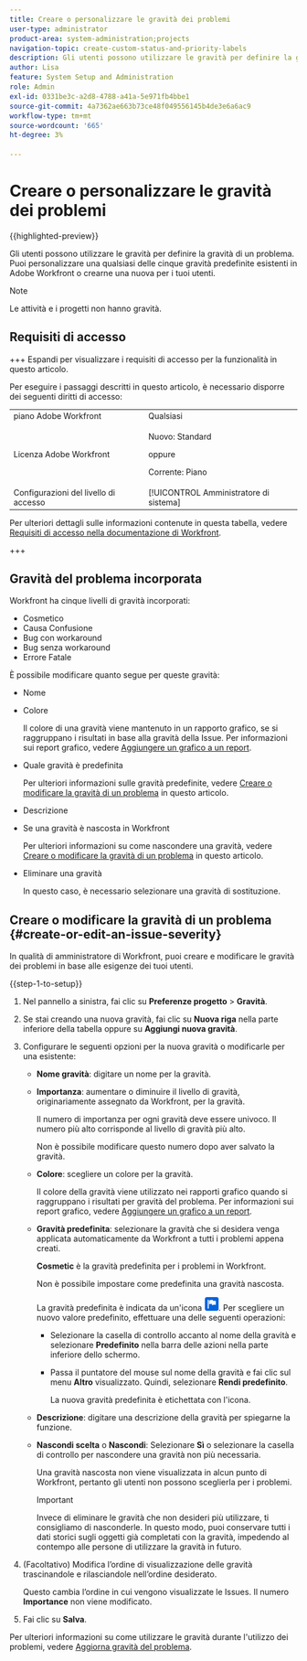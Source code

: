 ```yaml
---
title: Creare o personalizzare le gravità dei problemi
user-type: administrator
product-area: system-administration;projects
navigation-topic: create-custom-status-and-priority-labels
description: Gli utenti possono utilizzare le gravità per definire la gravità di un problema. Puoi personalizzare una qualsiasi delle cinque gravità predefinite esistenti in Adobe Workfront o crearne una nuova per i tuoi utenti.
author: Lisa
feature: System Setup and Administration
role: Admin
exl-id: 0331be3c-a2d8-4788-a41a-5e971fb4bbe1
source-git-commit: 4a7362ae663b73ce48f049556145b4de3e6a6ac9
workflow-type: tm+mt
source-wordcount: '665'
ht-degree: 3%

---
```


# Creare o personalizzare le gravità dei problemi

{{highlighted-preview}}

<!--<span class="preview">The highlighted information on this page refers to functionality not yet generally available. It is available only in the Preview Sandbox environment, and is being released in a phased rollout to Production.</span>-->

<!--
DON'T DELETE, DRAFT OR HIDE THIS ARTICLE. IT IS LINKED TO THE PRODUCT, THROUGH THE CONTEXT SENSITIVE HELP LINKS.

Linked to Understanding Issue Severity.
-->

Gli utenti possono utilizzare le gravità per definire la gravità di un problema. Puoi personalizzare una qualsiasi delle cinque gravità predefinite esistenti in Adobe Workfront o crearne una nuova per i tuoi utenti.

>[!NOTE]
>
>Le attività e i progetti non hanno gravità.

## Requisiti di accesso

+++ Espandi per visualizzare i requisiti di accesso per la funzionalità in questo articolo.

Per eseguire i passaggi descritti in questo articolo, è necessario disporre dei seguenti diritti di accesso:

<table style="table-layout:auto"> 
 <col> 
 <col> 
 <tbody> 
  <tr> 
   <td role="rowheader">piano Adobe Workfront</td> 
   <td>Qualsiasi</td> 
  </tr> 
  <tr> 
   <td role="rowheader">Licenza Adobe Workfront</td> 
   <td>
     <p>Nuovo: Standard</p>
     <p>oppure</p>
     <p>Corrente: Piano</p>
   </td> 
  </tr> 
  <tr> 
   <td role="rowheader">Configurazioni del livello di accesso</td> 
   <td>[!UICONTROL Amministratore di sistema]</td>
  </tr> 
 </tbody> 
</table>

Per ulteriori dettagli sulle informazioni contenute in questa tabella, vedere [Requisiti di accesso nella documentazione di Workfront](/help/quicksilver/administration-and-setup/add-users/access-levels-and-object-permissions/access-level-requirements-in-documentation.md).

+++

## Gravità del problema incorporata

Workfront ha cinque livelli di gravità incorporati:

* Cosmetico
* Causa Confusione
* Bug con workaround
* Bug senza workaround
* Errore Fatale

È possibile modificare quanto segue per queste gravità:

* Nome
* Colore

  Il colore di una gravità viene mantenuto in un rapporto grafico, se si raggruppano i risultati in base alla gravità della Issue. Per informazioni sui report grafico, vedere [Aggiungere un grafico a un report](../../../reports-and-dashboards/reports/creating-and-managing-reports/add-chart-report.md).

* Quale gravità è predefinita

  Per ulteriori informazioni sulle gravità predefinite, vedere [Creare o modificare la gravità di un problema](#create-or-edit-an-issue-severity) in questo articolo.

* Descrizione
* Se una gravità è nascosta in Workfront

  Per ulteriori informazioni su come nascondere una gravità, vedere [Creare o modificare la gravità di un problema](#create-or-edit-an-issue-severity) in questo articolo.

* Eliminare una gravità

  In questo caso, è necessario selezionare una gravità di sostituzione.

## Creare o modificare la gravità di un problema {#create-or-edit-an-issue-severity}

In qualità di amministratore di Workfront, puoi creare e modificare le gravità dei problemi in base alle esigenze dei tuoi utenti.

{{step-1-to-setup}}

1. Nel pannello a sinistra, fai clic su **Preferenze progetto** > **Gravità**.

1. Se stai creando una nuova gravità, fai clic su <span class="preview">**Nuova riga** nella parte inferiore della tabella</span> oppure su **Aggiungi nuova gravità**.
1. Configurare le seguenti opzioni per la nuova gravità o modificarle per una esistente:

   * **Nome gravità**: digitare un nome per la gravità.
   * **Importanza**: aumentare o diminuire il livello di gravità, originariamente assegnato da Workfront, per la gravità.

     Il numero di importanza per ogni gravità deve essere univoco. Il numero più alto corrisponde al livello di gravità più alto.

     Non è possibile modificare questo numero dopo aver salvato la gravità.

   * **Colore**: scegliere un colore per la gravità.

     Il colore della gravità viene utilizzato nei rapporti grafico quando si raggruppano i risultati per gravità del problema. Per informazioni sui report grafico, vedere [Aggiungere un grafico a un report](/help/quicksilver/reports-and-dashboards/reports/creating-and-managing-reports/add-chart-report.md).

   * **Gravità predefinita**: selezionare la gravità che si desidera venga applicata automaticamente da Workfront a tutti i problemi appena creati.

     **Cosmetic** è la gravità predefinita per i problemi in Workfront.

     Non è possibile impostare come predefinita una gravità nascosta.

     <div class="preview">

     La gravità predefinita è indicata da un&#39;icona ![Icona gravità predefinita](assets/default-icon.png). Per scegliere un nuovo valore predefinito, effettuare una delle seguenti operazioni:

      * Selezionare la casella di controllo accanto al nome della gravità e selezionare **Predefinito** nella barra delle azioni nella parte inferiore dello schermo.
      * Passa il puntatore del mouse sul nome della gravità e fai clic sul menu **Altro** visualizzato. Quindi, selezionare **Rendi predefinito**.

        La nuova gravità predefinita è etichettata con l&#39;icona.

     </div>

   * **Descrizione**: digitare una descrizione della gravità per spiegarne la funzione.
   * <span class="preview">**Nascondi scelta**</span> o **Nascondi**: <span class="preview">Selezionare **Sì**</span> o selezionare la casella di controllo per nascondere una gravità non più necessaria.

     Una gravità nascosta non viene visualizzata in alcun punto di Workfront, pertanto gli utenti non possono sceglierla per i problemi.

     >[!IMPORTANT]
     >
     >Invece di eliminare le gravità che non desideri più utilizzare, ti consigliamo di nasconderle. In questo modo, puoi conservare tutti i dati storici sugli oggetti già completati con la gravità, impedendo al contempo alle persone di utilizzare la gravità in futuro.

1. (Facoltativo) Modifica l’ordine di visualizzazione delle gravità trascinandole e rilasciandole nell’ordine desiderato.

   Questo cambia l’ordine in cui vengono visualizzate le Issues. Il numero **Importance** non viene modificato.

1. Fai clic su **Salva**.

Per ulteriori informazioni su come utilizzare le gravità durante l&#39;utilizzo dei problemi, vedere [Aggiorna gravità del problema](../../../manage-work/issues/issue-information/update-issue-severity.md).
